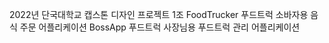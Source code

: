 2022년 단국대학교 캡스톤 디자인 프로젝트 1조
FoodTrucker 
푸드트럭 소바자용  음식 주문 어플리케이션
BossApp
푸드트럭 사장님용 푸드트럭 관리  어플리케이션 
